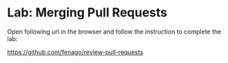 # Lab: Merging Pull Requests

Open following url in the browser and follow the instruction to complete the lab:

https://github.com/fenago/review-pull-requests


